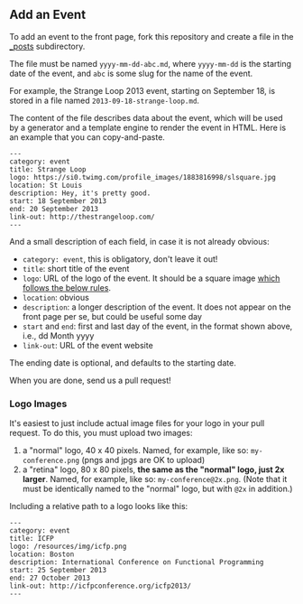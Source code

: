 ## Add an Event

To add an event to the front page, fork this repository and create a file in
the [_posts](_posts/) subdirectory.

The file must be named `yyyy-mm-dd-abc.md`, where `yyyy-mm-dd` is the starting
date of the event, and `abc` is some slug for the name of the event.

For example, the Strange Loop 2013 event, starting on September 18, is stored
in a file named `2013-09-18-strange-loop.md`.

The content of the file describes data about the event, which will be used by
a generator and a template engine to render the event in HTML. Here is an
example that you can copy-and-paste.

```
---
category: event
title: Strange Loop
logo: https://si0.twimg.com/profile_images/1883816998/slsquare.jpg
location: St Louis
description: Hey, it's pretty good.
start: 18 September 2013
end: 20 September 2013
link-out: http://thestrangeloop.com/
---
```

And a small description of each field, in case it is not already obvious:

*   `category: event`, this is obligatory, don't leave it out!
*   `title`: short title of the event
*   `logo`: URL of the logo of the event. It should be a square image [which follows the below rules](#logo-images).
*   `location`: obvious
*   `description`: a longer description of the event. It does not appear on the
    front page per se, but could be useful some day
*   `start` and `end`: first and last day of the event, in the format shown
    above, i.e., dd Month yyyy
*   `link-out`: URL of the event website

The ending date is optional, and defaults to the starting date.

When you are done, send us a pull request!

### Logo Images

It's easiest to just include actual image files for your logo in your pull request. To do this, you must upload two images:

1. a "normal" logo, 40 x 40 pixels. Named, for example, like so: `my-conference.png` (pngs and jpgs are OK to upload)
2. a "retina" logo, 80 x 80 pixels, **the same as the "normal" logo, just 2x larger**. Named, for example, like so: `my-conference@2x.png`. (Note that it must be identically named to the "normal" logo, but with `@2x` in addition.)

Including a relative path to a logo looks like this:

    ---
    category: event
    title: ICFP
    logo: /resources/img/icfp.png
    location: Boston
    description: International Conference on Functional Programming
    start: 25 September 2013
    end: 27 October 2013
    link-out: http://icfpconference.org/icfp2013/
    ---

